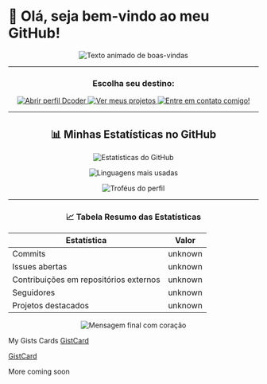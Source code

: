 <h1>
  👋 Olá, seja bem-vindo ao meu GitHub!
</h1>

<p align="center">
  <img src="https://readme-typing-svg.herokuapp.com?font=Fira+Code&size=22&duration=2000&pause=500&color=36BCF7&center=true&vCenter=true&width=450&lines=Aonde+vamos+agora%3F+%E2%80%A2%E2%80%A2%E2%80%A2;Olá,+sou+Gabriel!!" alt="Texto animado de boas-vindas" />
</p>

---

<h3 align="center">Escolha seu destino:</h3>

<p align="center">
  <a href="https://code.dcoder.tech/profile/gabriel555" target="_blank">
    <img src="https://img.shields.io/badge/Dcoder-323330?style=for-the-badge&logo=dcoder&logoColor=F7DF1E" alt="Abrir perfil Dcoder"/>
  </a>
  <a href="https://404-flax.vercel.app/?vercelToolbarCode=nitTT2OzUtQxYuc" target="_self">
    <img src="https://img.shields.io/badge/Projetos-28A745?style=for-the-badge&logo=github&logoColor=white" alt="Ver meus projetos"/>
  </a>
  <a href="https://smbglobal.simdif.com/" target="_self">
    <img src="https://img.shields.io/badge/Contato-007ACC?style=for-the-badge&logo=mail.ru&logoColor=white" alt="Entre em contato comigo!"/>
  </a>
</p>

---

<h2 align="center">📊 Minhas Estatísticas no GitHub</h2>

<p align="center">
  <img src="https://github-readme-stats.vercel.app/api?username=Gbs5676&show_icons=true&theme=radical" alt="Estatísticas do GitHub"/>
</p>

<p align="center">
  <img src="https://github-readme-stats.vercel.app/api/top-langs/?username=Gbs5676&layout=compact&theme=radical" alt="Linguagens mais usadas"/>
</p>

<p align="center">
  <img src="https://github-profile-trophy.vercel.app/?username=Gbs5676&theme=radical" alt="Troféus do perfil"/>
</p>



---

<h3 align="center">📈 Tabela Resumo das Estatísticas</h3>

| Estatística       | Valor          |
|-------------------|----------------|
| Commits           |unknown          |
| Issues abertas    | unknown          |
| Contribuições em repositórios externos | unknown     |
| Seguidores        | unknown           |
| Projetos destacados | unknown         |

<p align="center">
  <img src="https://readme-typing-svg.herokuapp.com?font=Fira+Code&size=20&duration=3000&pause=500&color=FF5733&center=true&vCenter=true&width=550&lines=Não+esqueça+de+deixar+um+%E2%9D%A4!" alt="Mensagem final com coração"/>
</p>

My Gists Cards
 [GistCard](https://gist.github.com/Gbs5676/a05b8389610318bb9bc317da6c93412e)

 [GistCard](https://gist.github.com/Gbs5676/ba91366e884f44df0d489f6059c22ecd)

More coming soon
